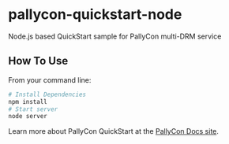 # pallycon-quickstart-node
Node.js based QuickStart sample for PallyCon multi-DRM service

## How To Use
From your command line:

```bash
# Install Dependencies
npm install
# Start server 
node server
```

Learn more about PallyCon QuickStart at the [PallyCon Docs site](http://docs.pallycon.com).
